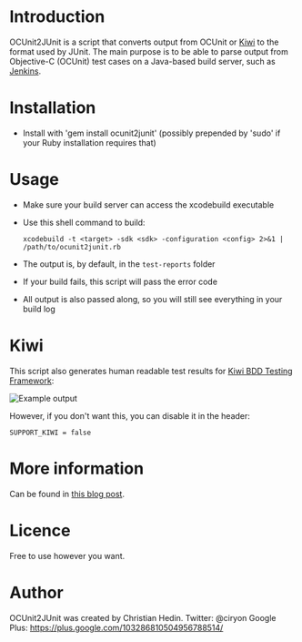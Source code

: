 Introduction
======================

OCUnit2JUnit is a script that converts output from OCUnit or [Kiwi](https://github.com/allending/Kiwi) to the format used by JUnit. The main purpose is to be able to parse output from Objective-C (OCUnit) test cases on a Java-based build server, such as [Jenkins](http://jenkins-ci.org/).


Installation
======================

* Install with 'gem install ocunit2junit' (possibly prepended by 'sudo' if your Ruby installation requires that)


Usage
======================

* Make sure your build server can access the xcodebuild executable
* Use this shell command to build: 

	`xcodebuild -t <target> -sdk <sdk> -configuration <config> 2>&1 | /path/to/ocunit2junit.rb`

* The output is, by default, in the `test-reports` folder
* If your build fails, this script will pass the error code
* All output is also passed along, so you will still see everything in your build log


Kiwi
======================

This script also generates human readable test results for [Kiwi BDD Testing Framework](https://github.com/allending/Kiwi):

![Example output](https://github.com/MattesGroeger/OCUnit2JUnit/raw/master/example.png "Example output")

However, if you don't want this, you can disable it in the header:

	SUPPORT_KIWI = false


More information
======================

Can be found in [this blog post](http://blog.jayway.com/2010/01/31/continuos-integration-for-xcode-projects/).


Licence
======================

Free to use however you want.


Author
======================

OCUnit2JUnit was created by Christian Hedin.
Twitter: @ciryon
Google Plus: https://plus.google.com/103286810504956788514/
